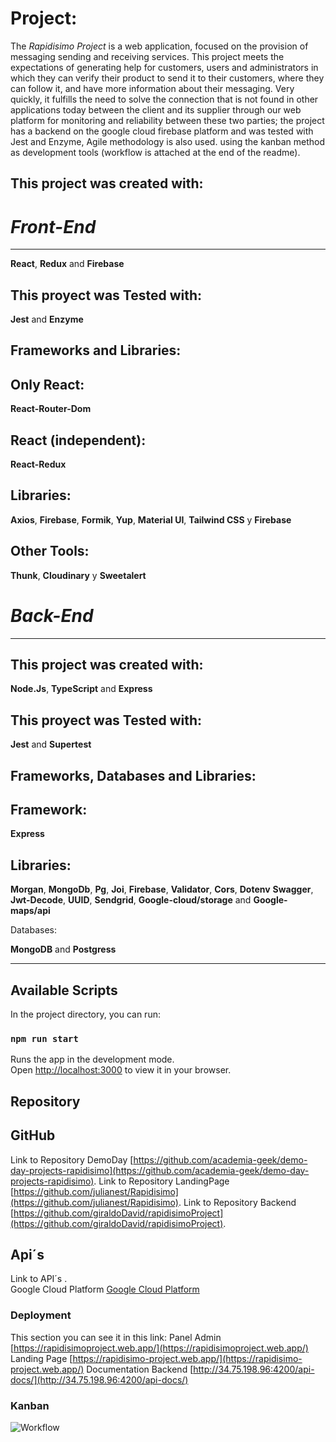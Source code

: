 # Project:

The *Rapidisimo Project* is a web application, focused on the provision of messaging sending and receiving services.
This project meets the expectations of generating help for customers, users and administrators in which they can verify their product to send it to their customers, where they can follow it, and have more information about their messaging.
Very quickly, it fulfills the need to solve the connection that is not found in other applications today between the client and its supplier through our web platform for monitoring and reliability between these two parties; the project has a backend on the google cloud firebase platform and was tested with Jest and Enzyme, Agile methodology is also used.
using the kanban method as development tools (workflow is attached at the end of the readme).

## This project was created with:


# *Front-End*
---


**React**, **Redux** and **Firebase**

## This proyect was Tested with:

**Jest** and **Enzyme**

## Frameworks and Libraries:


Only React:
---
**React-Router-Dom**

React (independent):
---
**React-Redux**

Libraries:
---
**Axios**, **Firebase**, **Formik**, **Yup**, **Material UI**, **Tailwind CSS** y **Firebase**

Other Tools:
---
**Thunk**, **Cloudinary** y **Sweetalert**


# *Back-End*
---

## This project was created with:

**Node.Js**, **TypeScript** and **Express**

## This proyect was Tested with:

**Jest** and **Supertest**

## Frameworks, Databases and Libraries:


Framework:
---
**Express**

Libraries:
---
**Morgan**, **MongoDb**, **Pg**, **Joi**, **Firebase**, **Validator**, **Cors**, **Dotenv** **Swagger**, **Jwt-Decode**, **UUID**, **Sendgrid**, **Google-cloud/storage** and **Google-maps/api**

Databases:

**MongoDB** and **Postgress**

---

## Available Scripts

In the project directory, you can run:

### `npm run start`

Runs the app in the development mode.\
Open [http://localhost:3000](http://localhost:3000) to view it in your browser.

## Repository
**GitHub**
---

Link to Repository DemoDay [https://github.com/academia-geek/demo-day-projects-rapidisimo](https://github.com/academia-geek/demo-day-projects-rapidisimo).
Link to Repository LandingPage [https://github.com/julianest/Rapidisimo](https://github.com/julianest/Rapidisimo).
Link to Repository Backend [https://github.com/giraldoDavid/rapidisimoProject](https://github.com/giraldoDavid/rapidisimoProject).

## Api´s

Link to API´s .\
Google Cloud Platform [Google Cloud Platform](https://console.cloud.google.com/)



### Deployment

This section you can see it in this link:
Panel Admin [https://rapidisimoproject.web.app/](https://rapidisimoproject.web.app/)
Landing Page [https://rapidisimo-project.web.app/](https://rapidisimo-project.web.app/)
Documentation Backend [http://34.75.198.96:4200/api-docs/](http://34.75.198.96:4200/api-docs/)
### Kanban

![Workflow](https://res.cloudinary.com/docutv7ug/image/upload/v1655948005/rapidisimo/5a23e5ed-02eb-46cf-bf54-7adf532675c4_sciirb.jpg "WorkFlow")

